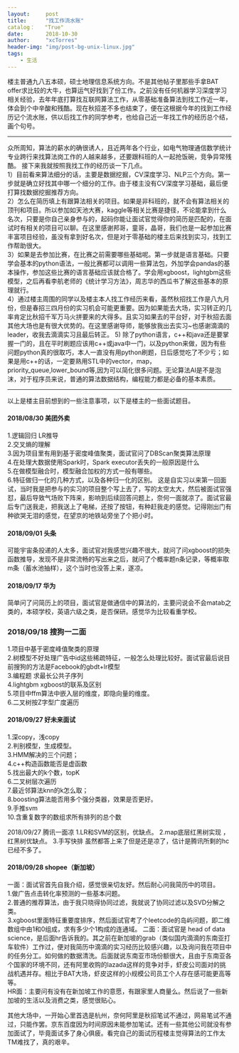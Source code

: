 ```yaml
---
layout:     post
title:      "找工作流水账"
catalog：   "True"
date:       2018-10-30
author:     "xcTorres"
header-img: "img/post-bg-unix-linux.jpg"
tags:
    - 生活
---
```


楼主普通九八五本硕，硕士地理信息系统方向。不是其他帖子里那些手拿BAT offer求比较的大牛，也算运气好找到了份工作。之前没有任何机器学习深度学习相关经验，去年年底打算找互联网算法工作，从零基础准备算法到找工作近一年，体会到个中辛酸和残酷。现在秋招差不多也结束了，便在这根据今年的找到工作经历记个流水账，供以后找工作的同学参考，也给自己近一年找工作的经历总个结，画个句号。

---

众所周知，算法的薪水的确很诱人，且近两年各个行业，如电气物理通信数学统计专业跨行来找算法岗工作的人越来越多，还要跟科班的人一起抢饭碗，竞争异常残酷。 接下来我就按照我找工作的经历谈一下几点。  
1）目前看来算法细分的话，主要是数据挖掘，CV深度学习、NLP三个方向。第一步就是确立好找其中哪一个细分的工作。由于楼主没有CV深度学习基础，最后便打算找数据挖掘推荐方向。  
2）怎么在简历填上有跟算法相关的项目。如果是非科班的，就不会有算法相关的顶刊和项目。所以参加如天池大赛，kaggle等相关比赛是捷径，不论能拿到什么名次，只要是你自己亲身参与的，起码你能让面试官觉得你的简历是匹配的，在面试时有相关的项目可以聊。在这里感谢邦哥，童哥，晶哥，我们也是一起参加比赛丰富项目经验，虽没有拿到好名次，但是对于零基础的楼主后来找到实习，找到工作帮助很大。  
3）如果是去参加比赛，在比赛之前需要哪些基础呢。第一步就是语言基础。只要学会基本的python语法，一般比赛都可以调用一些算法包，外加学会pandas的基本操作，参加这些比赛的语言基础应该就合格了。学会用xgboost，lightgbm这些模型，之后再看李航老师的《统计学习方法》，周志华的西瓜书了解这些基本的原理就行。  
4）通过楼主周围的同学以及楼主本人找工作经历来看，虽然秋招找工作是八九月份，但是春招三四月份的实习机会可能更重要。因为如果能去大场，实习转正的几率肯定比秋招千军万马火拼要来的大得多。且实习如果去的平台好，对于秋招去面其他大场也是有很大优势的。在这里感谢导师，能够放我出去实习~也感谢滴滴的leader，收我去滴滴实习且最后转正。 
5) 除了python语言，c++和java还是要掌握一门的，且在平时刷题应该用c++或java中一门，以及python来做，因为有些问题python真的很取巧，本人一直没有用python刷题，日后感觉吃了不少亏；如果是用c++的话，一定要熟用STL中的vector，map，priority_queue,lower_bound等,因为可以简化很多问题。无论算法AI是不是泡沫，对于程序员来说，普通的算法数据结构，编程能力都是必备的基本素质。

---

以上是楼主目前想到的一些注意事项，以下是楼主的一些面试题目。  
#### 2018/08/30 美团外卖 ####
1.逻辑回归 LR推导  
2.交叉熵的理解  
3.因为项目里有用到基于密度峰值聚类，面试官问了DBScan聚类算法原理  
4.在处理大数据使用Spark时，Spark executor丢失的一般原因是什么  
5.在做模型融合时，模型融合加权的方式一般有哪些。  
6.特征做归一化的几种方式，以及各种归一化的区别。 
这是自实习以来第一回面试，当时我是把参与的实习的项目整个写上去了，写的太空太大，然后被面试官强怼，最后导致气场败下阵来，影响到后续回答问题上，奈何一面就凉了。面试官最后专门送我走，把我送上了电梯，还按了按钮，有种赶我走的感觉。记得刚出门有种欲哭无泪的感觉，在望京的地铁站旁坐了个把小时。 
  
#### 2018/09/01 头条  ####
可能宇宙条投递的人太多，面试官对我感觉兴趣不很大，就问了问xgboost的损失函数推导，发现不是非常流畅的写出来之后，就问了个概率题n条记录，等概率取m条（蓄水池抽样），这个当时也没答上来，遂凉。

#### 2018/09/17 华为  ####
简单问了问简历上的项目，面试官是做通信中的算法的，主要问说会不会matab之类的，本硕学校，英语六级之类，是否保研。感觉华为比较看重学校。

### 2018/09/18 搜狗一二面  ####
1.项目中基于密度峰值聚类的原理  
2.树模型不好处理广告中id这些稀疏特征，一般怎么处理比较好。面试官最后说目前搜狗的方法是Facebook的gbdt+lr模型  
3.编程题 求最长公共子序列  
4.lightgbm xgboost的联系及区别  
5.项目中ffm算法中嵌入层的维度，即隐向量的维度。  
6.二叉树按Z字型广度遍历

#### 2018/09/27 好未来面试 ####
1.深copy，浅copy  
2.判别模型，生成模型。  
3.HMM解决的三个问题；  
4.c++构造函数能否是虚函数  
5.找出最大的k个数，topK  
6.二叉树层次遍历  
7.最近邻算法knn的k怎么取；  
8.boosting算法能否用多个强分类器，效果是否更好。  
9.手推svm  
10.含重复数字的数组求所有排列的总个数

2018/09/27 腾讯一面凉
1.LR和SVM的区别，优缺点。
2.map底层红黑树实现 ，红黑树优缺点。
3.手写快排
虽然都答上来了但是还是凉了，估计是腾讯所剩的hc已经不多了。

#### 2018/09/28 shopee（新加坡） #### 
一面：面试官首先自我介绍，感觉很亲切友好。然后耐心问我简历中的项目。  
1.做广告点击转化率预测的一些基本问题。  
2.普通的推荐算法，由于我只晓得协同过滤，我就说了协同过滤以及SVD分解之类。  
3.xgboost里面特征重要度排序，然后面试官考了个leetcode的岛屿问题，即二维数组中由1和0组成，求有多少个1构成的连通域。
二面：面试官是 head of data science，是后面hr告诉我的。其之前在新加坡的grab（类似国内滴滴的东南亚打车软件）工作过，便对我简历中滴滴的实习经历比较感兴趣，以及询问我在项目中的任务分工。如何做的数据清洗。后面就说东南亚市场份额很大，且由于东南亚各个国家的环境不同，还有阿里收购的lazada这样的竞争对手，虾皮公司面对的挑战机遇并存。相比于BAT大场，虾皮这样的小规模公司员工个人存在感可能更高等等。  
HR面：主要问有没有在新加坡工作的意愿，有跟家里人商量么。然后说了一些新加坡的生活以及消费之类，感觉很贴心。  

其他大场中，一开始心里首选是杭州，奈何阿里是秋招笔试不通过，网易笔试不通过，只能作罢。京东百度因为时间原因未能参加笔试。还有一些其他公司就没有参加面试了，毕竟面试多了身心俱疲。看完自己的面试历程楼主觉得算法的工作太TM难找了，真的艰辛。